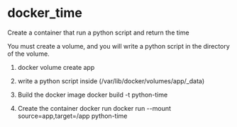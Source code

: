 # docker_time
Create a container that run a python script and return the time

You must create a volume, and you will write a python script in the directory
of the volume.

1) docker volume create app

2) write a python script inside (/var/lib/docker/volumes/app/_data)

3) Build the docker image
   docker build -t python-time

4) Create the container
   docker run docker run --mount source=app,target=/app python-time


